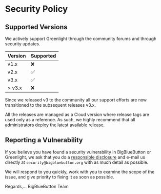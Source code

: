 # Security Policy

## Supported Versions

We actively support Greenlight through the community forums and through security updates.

| Version | Supported          |
|---------| ------------------ |
| v1.x    | :x:                |
| v2.x    | :white_check_mark: |
| v3.x    | :white_check_mark: |
| > v3.x  | :x:                |

Since we released v3 to the community all our support efforts are now transitioned to the subsequent releases v3.x.

All the releases are managed as a Cloud version where release tags are used only as a reference. As such, we highly recommend that all administrators deploy the latest available release.

## Reporting a Vulnerability

If you believe you have found a security vulnerability in BigBlueButton or Greenlight, we ask that you do a [responsible disclosure](https://en.wikipedia.org/wiki/Responsible_disclosure) and e-mail us directly at `security@bigbluebutton.org` with as much detail as possible.

We will respond to you quickly, work with you to examine the scope of the issue, and give priority to fixing it as soon as possible.

Regards,... BigBlueButton Team